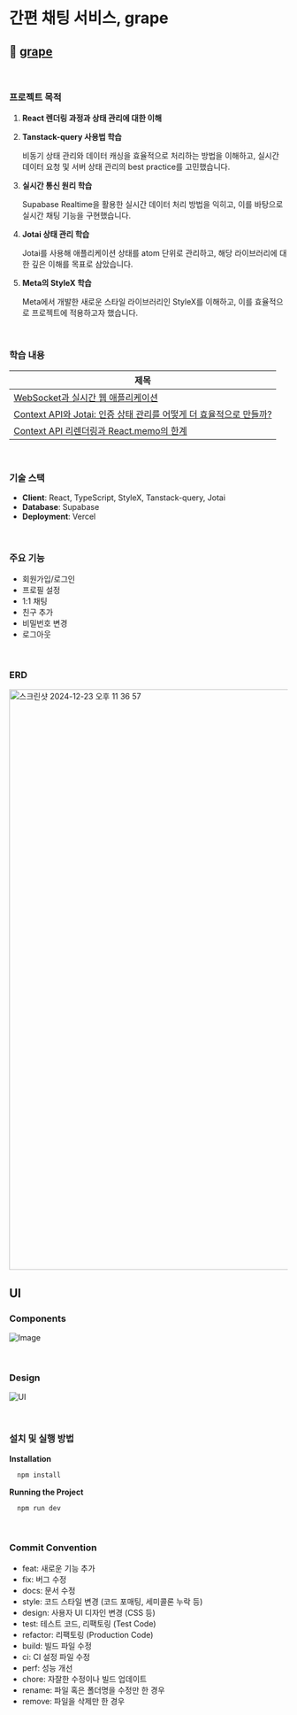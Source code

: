 # 간편 채팅 서비스, grape

## 🔗 [grape](https://grape-chat.vercel.app/)

<br/>

### 프로젝트 목적

1. **React 렌더링 과정과 상태 관리에 대한 이해**
2. **Tanstack-query 사용법 학습**
    
    비동기 상태 관리와 데이터 캐싱을 효율적으로 처리하는 방법을 이해하고, 실시간 데이터 요청 및 서버 상태 관리의 best practice를 고민했습니다.
    
3. **실시간 통신 원리 학습**
    
    Supabase Realtime을 활용한 실시간 데이터 처리 방법을 익히고, 이를 바탕으로 실시간 채팅 기능을 구현했습니다.
    
4. **Jotai 상태 관리 학습**
    
    Jotai를 사용해 애플리케이션 상태를 atom 단위로 관리하고, 해당 라이브러리에 대한 깊은 이해를 목표로 삼았습니다.
    
5. **Meta의 StyleX 학습**
    
    Meta에서 개발한 새로운 스타일 라이브러리인 StyleX를 이해하고, 이를 효율적으로 프로젝트에 적용하고자 했습니다.

<br/>

### 학습 내용
|제목|
|---|
|[WebSocket과 실시간 웹 애플리케이션](https://velog.io/@xxziiko/WebSocket%EA%B3%BC-%EC%8B%A4%EC%8B%9C%EA%B0%84-%EC%9B%B9-%EC%95%A0%ED%94%8C%EB%A6%AC%EC%BC%80%EC%9D%B4%EC%85%98)|
|[Context API와 Jotai: 인증 상태 관리를 어떻게 더 효율적으로 만들까?](https://velog.io/@xxziiko/Context-API%EC%99%80-Jotai)
|[Context API 리렌더링과 React.memo의 한계](https://velog.io/@xxziiko/Context-API-%EC%82%AC%EC%9A%A9-%EC%8B%9C-%EB%A6%AC%EB%A0%8C%EB%8D%94%EB%A7%81-%EB%AC%B8%EC%A0%9C%EC%99%80-React.memo%EC%9D%98-%ED%95%9C%EA%B3%84)



<br/>


### 기술 스택

- **Client**: React, TypeScript, StyleX, Tanstack-query, Jotai
- **Database**: Supabase
- **Deployment**: Vercel


<br/>

### 주요 기능

- 회원가입/로그인
- 프로필 설정
- 1:1 채팅
- 친구 추가
- 비밀번호 변경
- 로그아웃




<br/>

### ERD
<img width="1049" alt="스크린샷 2024-12-23 오후 11 36 57" src="https://github.com/user-attachments/assets/5e6fa337-3129-4cd3-bfff-1d7188d0d479" />


## UI 

### Components
![Image](https://github.com/user-attachments/assets/79a02142-15f0-4418-b110-3a64d3165078)

<br/>


### Design
![UI](https://github.com/user-attachments/assets/fabbc9e4-cca7-4c17-a94f-bbd064a9a06d)


<br/>



### 설치 및 실행 방법

**Installation**

```sql
  npm install
```

**Running the Project**

```sql
  npm run dev
```

<br/>

### **Commit Convention**

- feat: 새로운 기능 추가
- fix: 버그 수정
- docs: 문서 수정
- style: 코드 스타일 변경 (코드 포매팅, 세미콜론 누락 등)
- design: 사용자 UI 디자인 변경 (CSS 등)
- test: 테스트 코드, 리팩토링 (Test Code)
- refactor: 리팩토링 (Production Code)
- build: 빌드 파일 수정
- ci: CI 설정 파일 수정
- perf: 성능 개선
- chore: 자잘한 수정이나 빌드 업데이트
- rename: 파일 혹은 폴더명을 수정만 한 경우
- remove: 파일을 삭제만 한 경우
